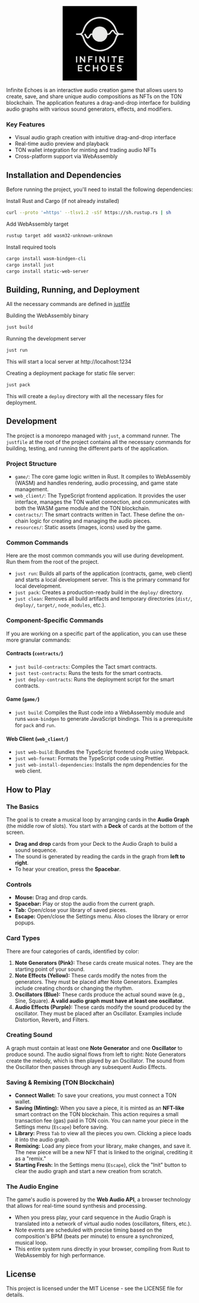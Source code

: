 <div align="center">
  <img src="resources/logo.png" alt="Infinite Echoes Logo" width="200">
</div>

Infinite Echoes is an interactive audio creation game that allows users to
create, save, and share unique audio compositions as NFTs on the TON blockchain.
The application features a drag-and-drop interface for building audio graphs
with various sound generators, effects, and modifiers.

### Key Features

- Visual audio graph creation with intuitive drag-and-drop interface
- Real-time audio preview and playback
- TON wallet integration for minting and trading audio NFTs
- Cross-platform support via WebAssembly

## Installation and Dependencies

Before running the project, you'll need to install the following dependencies:

Install Rust and Cargo (if not already installed)
```bash
curl --proto '=https' --tlsv1.2 -sSf https://sh.rustup.rs | sh
```

Add WebAssembly target
```bash
rustup target add wasm32-unknown-unknown
```

Install required tools
```bash
cargo install wasm-bindgen-cli
cargo install just
cargo install static-web-server
```

## Building, Running, and Deployment

All the necessary commands are defined in [justfile](./justfile)

Building the WebAssembly binary
```bash
just build
```

Running the development server
```bash
just run
```

This will start a local server at http://localhost:1234

Creating a deployment package for static file server:

```bash
just pack
```

This will create a `deploy` directory with all the necessary files for deployment.

## Development

The project is a monorepo managed with `just`, a command runner. The `justfile` at the root of the project contains all the necessary commands for building, testing, and running the different parts of the application.

### Project Structure

- `game/`: The core game logic written in Rust. It compiles to WebAssembly (WASM) and handles rendering, audio processing, and game state management.
- `web_client/`: The TypeScript frontend application. It provides the user interface, manages the TON wallet connection, and communicates with both the WASM game module and the TON blockchain.
- `contracts/`: The smart contracts written in Tact. These define the on-chain logic for creating and managing the audio pieces.
- `resources/`: Static assets (images, icons) used by the game.

### Common Commands

Here are the most common commands you will use during development. Run them from the root of the project.

- `just run`: Builds all parts of the application (contracts, game, web client) and starts a local development server. This is the primary command for local development.
- `just pack`: Creates a production-ready build in the `deploy/` directory.
- `just clean`: Removes all build artifacts and temporary directories (`dist/`, `deploy/`, `target/`, `node_modules`, etc.).

### Component-Specific Commands

If you are working on a specific part of the application, you can use these more granular commands:

#### Contracts (`contracts/`)

- `just build-contracts`: Compiles the Tact smart contracts.
- `just test-contracts`: Runs the tests for the smart contracts.
- `just deploy-contracts`: Runs the deployment script for the smart contracts.

#### Game (`game/`)

- `just build`: Compiles the Rust code into a WebAssembly module and runs `wasm-bindgen` to generate JavaScript bindings. This is a prerequisite for `pack` and `run`.

#### Web Client (`web_client/`)

- `just web-build`: Bundles the TypeScript frontend code using Webpack.
- `just web-format`: Formats the TypeScript code using Prettier.
- `just web-install-dependencies`: Installs the npm dependencies for the web client.


## How to Play

### The Basics

The goal is to create a musical loop by arranging cards in the **Audio Graph** (the middle row of slots). You start with a **Deck** of cards at the bottom of the screen.

- **Drag and drop** cards from your Deck to the Audio Graph to build a sound sequence.
- The sound is generated by reading the cards in the graph from **left to right**.
- To hear your creation, press the **Spacebar**.

### Controls

- **Mouse:** Drag and drop cards.
- **Spacebar:** Play or stop the audio from the current graph.
- **Tab:** Open/close your library of saved pieces.
- **Escape:** Open/close the Settings menu. Also closes the library or error popups.

### Card Types

There are four categories of cards, identified by color:

1.  **Note Generators (Pink):** These cards create musical notes. They are the starting point of your sound.
2.  **Note Effects (Yellow):** These cards modify the notes from the generators. They must be placed after Note Generators. Examples include creating chords or changing the rhythm.
3.  **Oscillators (Blue):** These cards produce the actual sound wave (e.g., Sine, Square). **A valid audio graph must have at least one oscillator.**
4.  **Audio Effects (Purple):** These cards modify the sound produced by the oscillator. They must be placed after an Oscillator. Examples include Distortion, Reverb, and Filters.

### Creating Sound

A graph must contain at least one **Note Generator** and one **Oscillator** to produce sound. The audio signal flows from left to right: Note Generators create the melody, which is then played by an Oscillator. The sound from the Oscillator then passes through any subsequent Audio Effects.

### Saving & Remixing (TON Blockchain)

- **Connect Wallet:** To save your creations, you must connect a TON wallet.
- **Saving (Minting):** When you save a piece, it is minted as an **NFT-like** smart contract on the TON blockchain. This action requires a small transaction fee (gas) paid in TON coin. You can name your piece in the Settings menu (`Escape`) before saving.
- **Library:** Press `Tab` to view all the pieces you own. Clicking a piece loads it into the audio graph.
- **Remixing:** Load any piece from your library, make changes, and save it. The new piece will be a new NFT that is linked to the original, crediting it as a "remix."
- **Starting Fresh:** In the Settings menu (`Escape`), click the "Init" button to clear the audio graph and start a new creation from scratch.

### The Audio Engine

The game's audio is powered by the **Web Audio API**, a browser technology that allows for real-time sound synthesis and processing.

- When you press play, your card sequence in the Audio Graph is translated into a network of virtual audio nodes (oscillators, filters, etc.).
- Note events are scheduled with precise timing based on the composition's BPM (beats per minute) to ensure a synchronized, musical loop.
- This entire system runs directly in your browser, compiling from Rust to WebAssembly for high performance.

## License

This project is licensed under the MIT License - see the LICENSE file for details.
